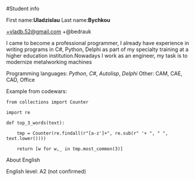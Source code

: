 
#Student info

First name:**Uladzislau**
Last name:**Bychkou**

+vladb.52@gmail.com
+@bedrauk

I came to become a professional programmer, I already have experience in writing programs in C#, Python, Delphi as part of my specialty training at a higher education institution.Nowadays I work as an engineer, my task is to modernize metalworking machines

Programming languages:
*Python*, *C#*, *Autolisp*, *Delphi*
Other: CAM, CAE, CAD, Office

Example from codewars:
```
from collections import Counter

import re

def top_3_words(text):

    tmp = Counter(re.findall(r"[a-z']+", re.sub(r" '+ ", " ", text.lower())))

    return [w for w,_ in tmp.most_common(3)]
```

About English

English level: A2 (not confirmed)
